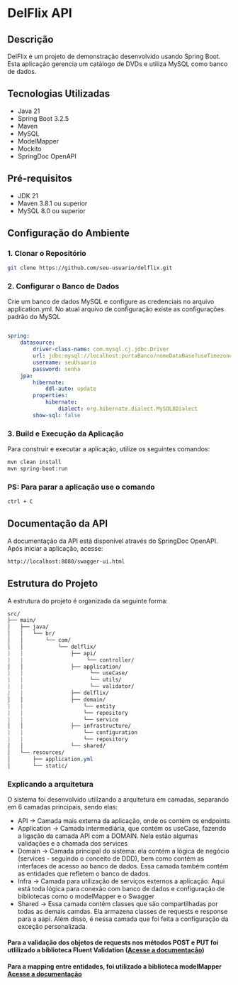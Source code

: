 # DelFlix API 

## Descrição
DelFlix é um projeto de demonstração desenvolvido usando Spring Boot. Esta aplicação gerencia um catálogo de DVDs e utiliza MySQL como banco de dados.

## Tecnologias Utilizadas
- Java 21
- Spring Boot 3.2.5
- Maven
- MySQL
- ModelMapper
- Mockito
- SpringDoc OpenAPI

## Pré-requisitos
- JDK 21
- Maven 3.8.1 ou superior
- MySQL 8.0 ou superior

## Configuração do Ambiente

### 1. Clonar o Repositório
```sh
git clone https://github.com/seu-usuario/delflix.git
```

### 2. Configurar o Banco de Dados
Crie um banco de dados MySQL e configure as credenciais no arquivo application.yml.
No atual arquivo de configuração existe as configurações padrão do MySQL

```yaml

spring:
    datasource:
        driver-class-name: com.mysql.cj.jdbc.Driver
        url: jdbc:mysql://localhost:portaBanco/nomeDataBase?useTimezone=true@serverTimeZone=UTC
        username: seuUsuario
        password: senha
    jpa: 
        hibernate:
            ddl-auto: update
        properties:
            hibernate:
                dialect: org.hibernate.dialect.MySQL8Dialect
        show-sql: false
```
### 3. Build e Execução da Aplicação
Para construir e executar a aplicação, utilize os seguintes comandos:
```sh
mvn clean install
mvn spring-boot:run
```
### PS: Para parar a aplicação use o comando
```sh
ctrl + C
```
## Documentação da API
A documentação da API está disponível através do SpringDoc OpenAPI. Após iniciar a aplicação, acesse:
```sh
http://localhost:8080/swagger-ui.html
```
## Estrutura do Projeto
A estrutura do projeto é organizada da seguinte forma:
``` css
src/
├── main/
│   ├── java/
│   │   └── br/
│   │       └── com/
│   │           └── delflix/
|   |               ├── api/
|   |                    └── controller/
│   │               ├── application/
|   |                     └── useCase/
|   |                     └── utils/
|   |                     └── validator/
|   |               ├── delflix/
│   │               ├── domain/
|   |                   └── entity
|   |                   └── repository
|   |                   └── service
│   │               ├── infrastructure/
|   |                   └── configuration
|   |                   └── repository
│   │               └── shared/
│   └── resources/
│       ├── application.yml
│       └── static/
```
### Explicando a arquitetura
O sistema foi desenvolvido utilizando a arquitetura em camadas, separando em 6 camadas principais, sendo elas:
- API -> Camada mais externa da aplicação, onde os contém os endpoints
- Application -> Camada intermediária, que contém os useCase, fazendo a ligação da camada API com a DOMAIN. Nela estão algumas validações e a chamada dos services
- Domain -> Camada principal do sistema: ela contém a lógica de negócio (services - seguindo o conceito de DDD), bem como contém as interfaces de acesso ao banco de dados. Essa camada também contém as entidades que refletem o banco de dados.
- Infra -> Camada para utilização de serviços externos a aplicação. Aqui está toda lógica para conexão com banco de dados e configuração de bibliotecas como o modelMapper e o Swagger
- Shared -> Essa camada contém classes que são compartilhadas por todas as demais camdas. Ela armazena classes de requests e response para a aapi. Além disso, é nessa camada que foi feita a configuração da exceção personalizada.

#### Para a validação dos objetos de requests nos métodos POST e PUT foi utlilizado a biblioteca Fluent Validation ([Acesse a documentação](https://mvallim.github.io/java-fluent-validator/))
#### Para a mapping entre entidades, foi utilizado a biblioteca modelMapper [Acesse a documentação](https://modelmapper.org/)
